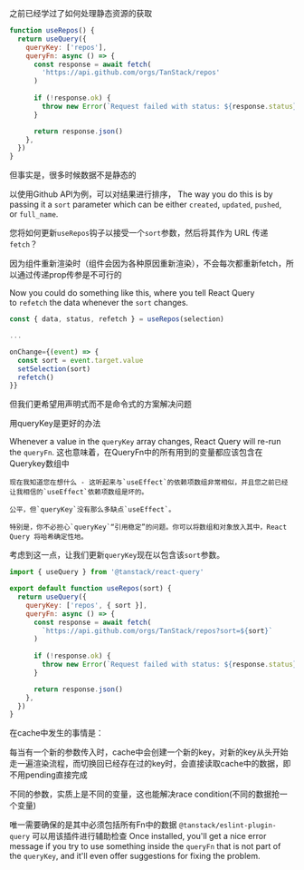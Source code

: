 
之前已经学过了如何处理静态资源的获取

```js
function useRepos() {
  return useQuery({
    queryKey: ['repos'],
    queryFn: async () => {
      const response = await fetch(
        'https://api.github.com/orgs/TanStack/repos'
      )
      
      if (!response.ok) {
        throw new Error(`Request failed with status: ${response.status}`)
      }

      return response.json()
    },
  })
}
```

但事实是，很多时候数据不是静态的

以使用Github API为例，可以对结果进行排序，
The way you do this is by passing it a `sort` parameter which can be either `created`, `updated`, `pushed`, or `full_name`.

您将如何更新`useRepos`钩子以接受一个`sort`参数，然后将其作为 URL 传递`fetch`？

因为组件重新渲染时（组件会因为各种原因重新渲染），不会每次都重新fetch，所以通过传递prop传参是不可行的

Now you could do something like this, where you tell React Query to `refetch` the data whenever the `sort` changes.

```js
const { data, status, refetch } = useRepos(selection)

...

onChange={(event) => {
  const sort = event.target.value
  setSelection(sort)
  refetch()
}}
```

但我们更希望用声明式而不是命令式的方案解决问题

用queryKey是更好的办法

Whenever a value in the `queryKey` array changes, React Query will re-run the `queryFn`.
这也意味着，在QueryFn中的所有用到的变量都应该包含在Querykey数组中

```
现在我知道您在想什么 - 这听起来与`useEffect`的依赖项数组非常相似，并且您之前已经让我相信的`useEffect`依赖项数组是坏的。

公平，但`queryKey`没有那么多缺点`useEffect`。

特别是，你不必担心`queryKey`“引用稳定”的问题。你可以将数组和对象放入其中，React Query 将哈希确定性地。
```

考虑到这一点，让我们更新`queryKey`现在以包含该`sort`参数。

```js
import { useQuery } from '@tanstack/react-query'

export default function useRepos(sort) {
  return useQuery({
    queryKey: ['repos', { sort }],
    queryFn: async () => {
      const response = await fetch(
        `https://api.github.com/orgs/TanStack/repos?sort=${sort}`
      )
      
      if (!response.ok) {
        throw new Error(`Request failed with status: ${response.status}`)
      }

      return response.json()
    },
  })
}
```

在cache中发生的事情是：

每当有一个新的参数传入时，cache中会创建一个新的key，对新的key从头开始走一遍渲染流程，而切换回已经存在过的key时，会直接读取cache中的数据，即不用pending直接完成

不同的参数，实质上是不同的变量，这也能解决race condition(不同的数据抢一个变量)

唯一需要确保的是其中必须包括所有Fn中的数据
`@tanstack/eslint-plugin-query`
可以用该插件进行辅助检查
Once installed, you'll get a nice error message if you try to use something inside the `queryFn` that is not part of the `queryKey`, and it'll even offer suggestions for fixing the problem.
